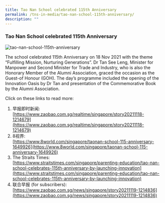 ```yaml
---
title: Tao Nan School celebrated 115th Anniversary
permalink: /tns-in-media/tao-nan-school-115th-anniversary/
description: ""
---
```

### Tao Nan School celebrated 115th Anniversary

![tao-nan-school-115th-anniversary](https://www.taonan.moe.edu.sg/images/Heritage/TNS%20in%20Media/img_tao-nan-school-115th-anniversary.jpg)

The school celebrated 115th Anniversary on 18 Nov 2021 with the theme “Fulfilling Mission, Nurturing Generations”. Dr Tan See Leng, Minister for Manpower and Second Minister for Trade and Industry, who is also the Honorary Member of the Alumni Association, graced the occasion as the Guest-of Honour (GOH). The day’s programme included the opening of the Innovation Oasis by Dr Tan and presentation of the Commemorative Book by the Alumni Association.

Click on these links to read more:

1.  早报即时新闻:  
    [https://www.zaobao.com.sg/realtime/singapore/story20211118-1214679](https://www.zaobao.com.sg/realtime/singapore/story20211118-1214679)
2.  8视界:  
    [https://www.8world.com/singapore/taonan-school-115-anniversary-1649926](https://www.8world.com/singapore/taonan-school-115-anniversary-1649926)
3.  The Straits Times:  
    [https://www.straitstimes.com/singapore/parenting-education/tao-nan-school-celebrates-115th-anniversary-by-launching-innovation](https://www.straitstimes.com/singapore/parenting-education/tao-nan-school-celebrates-115th-anniversary-by-launching-innovation)
4.  联合早报 (for subscribers):  
    [https://www.zaobao.com.sg/news/singapore/story20211119-1214836](https://www.zaobao.com.sg/news/singapore/story20211119-1214836)